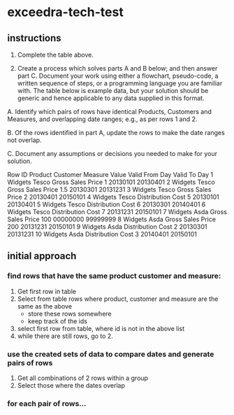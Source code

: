 # exceedra-tech-test

## instructions ##

1.	Complete the table above.

2.	Create a process which solves parts A and B below; and then answer part C. Document your work using either a flowchart, pseudo-code, a written sequence of steps, or a programming language you are familiar with. The table below is example data, but your solution should be generic and hence applicable to any data supplied in this format. 

A.	Identify which pairs of rows have identical Products, Customers and Measures, and overlapping date ranges; e.g., as per rows 1 and 2. 

B.	Of the rows identified in part A, update the rows to make the date ranges not overlap. 

C.	Document any assumptions or decisions you needed to make for your solution.

Row ID	Product	Customer	Measure	Value	Valid From Day	Valid To Day
1	Widgets	Tesco	Gross Sales Price	1	20130101	20130401
2	Widgets	Tesco	Gross Sales Price	1.5	20130301	20131231
3	Widgets	Tesco	Gross Sales Price	2	20130401	20150101
4	Widgets	Tesco	Distribution Cost	5	20130101	20130401
5	Widgets	Tesco	Distribution Cost	6	20130301	20140401
6	Widgets	Tesco	Distribution Cost	7	20131231	20150101
7	Widgets	Asda	Gross Sales Price	100	00000000	99999999
8	Widgets	Asda	Gross Sales Price	200	20131231	20150101
9	Widgets	Asda	Distribution Cost	2	20130301	20131231
10	Widgets	Asda	Distribution Cost	3	20140401	20150101



## initial approach ##

### find rows that have the same product customer and measure:

1. Get first row in table
2. Select from table rows where product, customer and measure are the same as the above 
	- store these rows somewhere
	- keep track of the ids
3. select first row from table, where id is not in the above list
4. while there are still rows, go to 2.

### use the created sets of data to compare dates and generate pairs of rows

1. Get all combinations of 2 rows within a group
2. Select those where the dates overlap
  
### for each pair of rows...
